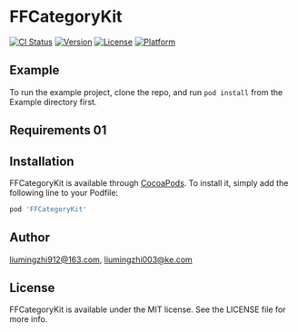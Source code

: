 # FFCategoryKit

[![CI Status](https://img.shields.io/travis/liumingzhi912@163.com/FFCategoryKit.svg?style=flat)](https://travis-ci.org/liumingzhi912@163.com/FFCategoryKit)
[![Version](https://img.shields.io/cocoapods/v/FFCategoryKit.svg?style=flat)](https://cocoapods.org/pods/FFCategoryKit)
[![License](https://img.shields.io/cocoapods/l/FFCategoryKit.svg?style=flat)](https://cocoapods.org/pods/FFCategoryKit)
[![Platform](https://img.shields.io/cocoapods/p/FFCategoryKit.svg?style=flat)](https://cocoapods.org/pods/FFCategoryKit)

## Example

To run the example project,   clone the repo, and run `pod install` from the Example directory first.

## Requirements 01

## Installation

FFCategoryKit is available through [CocoaPods](https://cocoapods.org). To install
it, simply add the following line to your Podfile:

```ruby
pod 'FFCategoryKit'
```

## Author

liumingzhi912@163.com, liumingzhi003@ke.com

## License

FFCategoryKit is available under the MIT license. See the LICENSE file for more info.

